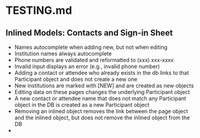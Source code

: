 # TESTING.md

## Inlined Models: Contacts and Sign-in Sheet

- Names autocomplete when adding new, but not when editing
- Institution names always autocomplete
- Phone numbers are validated and reformatted to (xxx) xxx-xxxx
- Invalid input displays an error (e.g., invalid phone number)
- Adding a contact or attendee who already exists in the db links to
  that Participant object and does not create a new one
- New institutions are marked with [NEW] and are created as new objects
- Editing data on these pages changes the underlying Participant object
- A new contact or attendee name that does not match any Participant
  object in the DB is created as a new Participant object
- Removing an inlined object removes the link between the page object
  and the inlined object, but does not remove the inlined object from
  the DB
- 